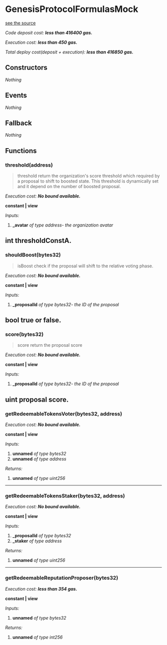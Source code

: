 # GenesisProtocolFormulasMock
[see the source](https://github.com/daostack/arc/tree/master/contracts/test/GenesisProtocolFormulasMock.sol)

*Code deposit cost: **less than 416400 gas.***

*Execution cost: **less than 450 gas.***

*Total deploy cost(deposit + execution): **less than 416850 gas.***

> 
## Constructors
*Nothing*
## Events
*Nothing*
## Fallback
*Nothing*
## Functions
### threshold(address)
> threshold return the organization's score threshold which required by a proposal to shift to boosted state. This threshold is dynamically set and it depend on the number of boosted proposal.

*Execution cost: **No bound available.***

**constant | view**

*Inputs:*

1. **_avatar** *of type address- the organization avatar*

int thresholdConstA.
---
### shouldBoost(bytes32)
> isBoost check if the proposal will shift to the relative voting phase.

*Execution cost: **No bound available.***

**constant | view**

*Inputs:*

1. **_proposalId** *of type bytes32- the ID of the proposal*

bool true or false.
---
### score(bytes32)
> score return the proposal score

*Execution cost: **No bound available.***

**constant | view**

*Inputs:*

1. **_proposalId** *of type bytes32- the ID of the proposal*

uint proposal score.
---
### getRedeemableTokensVoter(bytes32, address)

*Execution cost: **No bound available.***

**constant | view**

*Inputs:*

1. **unnamed** *of type bytes32*
2. **unnamed** *of type address*

*Returns:*

1. **unnamed** *of type uint256*

---
### getRedeemableTokensStaker(bytes32, address)

*Execution cost: **No bound available.***

**constant | view**

*Inputs:*

1. **_proposalId** *of type bytes32*
2. **_staker** *of type address*

*Returns:*

1. **unnamed** *of type uint256*

---
### getRedeemableReputationProposer(bytes32)

*Execution cost: **less than 354 gas.***

**constant | view**

*Inputs:*

1. **unnamed** *of type bytes32*

*Returns:*

1. **unnamed** *of type int256*


